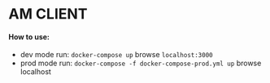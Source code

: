 # AM CLIENT

#### How to use:
  - dev mode run: `docker-compose up` browse `localhost:3000`
  - prod mode run: `docker-compose -f docker-compose-prod.yml up` browse localhost